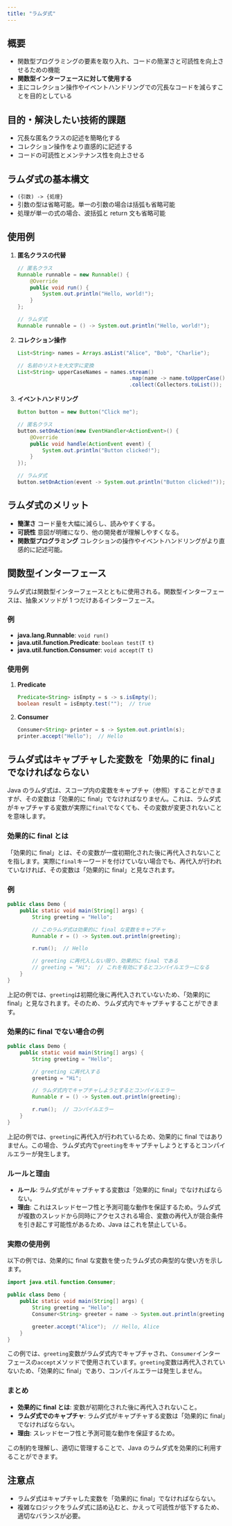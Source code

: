```yaml
---
title: "ラムダ式"
---
```


## 概要

- 関数型プログラミングの要素を取り入れ、コードの簡潔さと可読性を向上させるための機能
- **関数型インターフェースに対して使用する**
- 主にコレクション操作やイベントハンドリングでの冗長なコードを減らすことを目的としている

## 目的・解決したい技術的課題

- 冗長な匿名クラスの記述を簡略化する
- コレクション操作をより直感的に記述する
- コードの可読性とメンテナンス性を向上させる

## ラムダ式の基本構文

- `(引数) -> {処理}`
- 引数の型は省略可能。単一の引数の場合は括弧も省略可能
- 処理が単一の式の場合、波括弧と return 文も省略可能

## 使用例

1. **匿名クラスの代替**

   ```java
   // 匿名クラス
   Runnable runnable = new Runnable() {
       @Override
       public void run() {
           System.out.println("Hello, world!");
       }
   };

   // ラムダ式
   Runnable runnable = () -> System.out.println("Hello, world!");
   ```

2. **コレクション操作**

   ```java
   List<String> names = Arrays.asList("Alice", "Bob", "Charlie");

   // 名前のリストを大文字に変換
   List<String> upperCaseNames = names.stream()
                                       .map(name -> name.toUpperCase())
                                       .collect(Collectors.toList());
   ```

3. **イベントハンドリング**

   ```java
   Button button = new Button("Click me");

   // 匿名クラス
   button.setOnAction(new EventHandler<ActionEvent>() {
       @Override
       public void handle(ActionEvent event) {
           System.out.println("Button clicked!");
       }
   });

   // ラムダ式
   button.setOnAction(event -> System.out.println("Button clicked!"));
   ```

## ラムダ式のメリット

- **簡潔さ**
  コード量を大幅に減らし、読みやすくする。
- **可読性**
  意図が明確になり、他の開発者が理解しやすくなる。
- **関数型プログラミング**
  コレクションの操作やイベントハンドリングがより直感的に記述可能。

## 関数型インターフェース

ラムダ式は関数型インターフェースとともに使用される。関数型インターフェースは、抽象メソッドが 1 つだけあるインターフェース。

### 例

- **java.lang.Runnable**: `void run()`
- **java.util.function.Predicate<T>**: `boolean test(T t)`
- **java.util.function.Consumer<T>**: `void accept(T t)`

### 使用例

1. **Predicate**

   ```java
   Predicate<String> isEmpty = s -> s.isEmpty();
   boolean result = isEmpty.test("");  // true
   ```

2. **Consumer**
   ```java
   Consumer<String> printer = s -> System.out.println(s);
   printer.accept("Hello");  // Hello
   ```

## ラムダ式はキャプチャした変数を「効果的に final」でなければならない

Java のラムダ式は、スコープ内の変数をキャプチャ（参照）することができますが、その変数は「効果的に final」でなければなりません。これは、ラムダ式がキャプチャする変数が実際に`final`でなくても、その変数が変更されないことを意味します。

### 効果的に final とは

「効果的に final」とは、その変数が一度初期化された後に再代入されないことを指します。実際に`final`キーワードを付けていない場合でも、再代入が行われていなければ、その変数は「効果的に final」と見なされます。

### 例

```java
public class Demo {
    public static void main(String[] args) {
        String greeting = "Hello";

        // このラムダ式は効果的に final な変数をキャプチャ
        Runnable r = () -> System.out.println(greeting);

        r.run();  // Hello

        // greeting に再代入しない限り、効果的に final である
        // greeting = "Hi";  // これを有効にするとコンパイルエラーになる
    }
}
```

上記の例では、`greeting`は初期化後に再代入されていないため、「効果的に final」と見なされます。そのため、ラムダ式内でキャプチャすることができます。

### 効果的に final でない場合の例

```java
public class Demo {
    public static void main(String[] args) {
        String greeting = "Hello";

        // greeting に再代入する
        greeting = "Hi";

        // ラムダ式内でキャプチャしようとするとコンパイルエラー
        Runnable r = () -> System.out.println(greeting);

        r.run();  // コンパイルエラー
    }
}
```

上記の例では、`greeting`に再代入が行われているため、効果的に final ではありません。この場合、ラムダ式内で`greeting`をキャプチャしようとするとコンパイルエラーが発生します。

### ルールと理由

- **ルール**: ラムダ式がキャプチャする変数は「効果的に final」でなければならない。
- **理由**: これはスレッドセーフ性と予測可能な動作を保証するため。ラムダ式が複数のスレッドから同時にアクセスされる場合、変数の再代入が競合条件を引き起こす可能性があるため、Java はこれを禁止している。

### 実際の使用例

以下の例では、効果的に final な変数を使ったラムダ式の典型的な使い方を示します。

```java
import java.util.function.Consumer;

public class Demo {
    public static void main(String[] args) {
        String greeting = "Hello";
        Consumer<String> greeter = name -> System.out.println(greeting + ", " + name);

        greeter.accept("Alice");  // Hello, Alice
    }
}
```

この例では、`greeting`変数がラムダ式内でキャプチャされ、`Consumer`インターフェースの`accept`メソッドで使用されています。`greeting`変数は再代入されていないため、「効果的に final」であり、コンパイルエラーは発生しません。

### まとめ

- **効果的に final とは**: 変数が初期化された後に再代入されないこと。
- **ラムダ式でのキャプチャ**: ラムダ式がキャプチャする変数は「効果的に final」でなければならない。
- **理由**: スレッドセーフ性と予測可能な動作を保証するため。

この制約を理解し、適切に管理することで、Java のラムダ式を効果的に利用することができます。

## 注意点

- ラムダ式はキャプチャした変数を「効果的に final」でなければならない。
- 複雑なロジックをラムダ式に詰め込むと、かえって可読性が低下するため、適切なバランスが必要。

